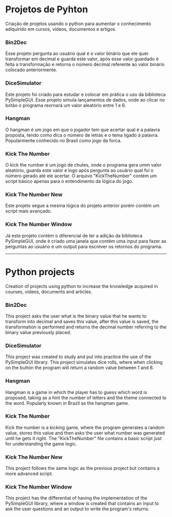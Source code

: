 # Projetos de Pyhton

Criação de projetos usando o python para aumentar o conhecimento adiquirido em cursos, vídeos, documentos e artigos.



### Bin2Dec

Esse projeto pergunta ao usuário qual é o valor binário que ele quer transformar em decimal e guarda este valor, após esse valor guardado é feita a transformação e retorna o número decimal referente ao valor binário colocado anteriormente.



### DiceSimulator

Este projeto foi criado para estudar e colocar em prática o uso da biblioteca PySimpleGUI. Esse projeto simula lançamentos de dados, onde ao clicar no botão o programa reornará um valor aleatório entre 1 e 6.



### Hangman

O hangman é um jogo em que o jogador tem que acertar qual é a palavra proposta, tendo como dica o número de letras e o tema ligado à palavra. Popularmente conhecido no Brasil como jogo da forca.



### Kick The Number

O kick the number é um jogo de chutes, onde o programa gera umm valor aleatório, guarda este valor e logo após pergunta ao usuário qual foi o número gerado até ele acertar. O arquivo "KickTheNumber" contém um script básico apenas para o entendimento da lógica do jogo.



### Kick The Number New

Este projeto segue a mesma lógica do projeto anterior porém contém um script mais avançado.



### Kick The Number Window

Já este projeto contém o diferencial de ter a adição da biblioteca PySimpleGUI, onde é criado uma janela que contém uma input para fazer as perguntas ao usuário e um output para escrever os retornos do programa. 




-------------------------------------------------------------------------------------------------------------------------------------------------
# Python projects

Creation of projects using python to increase the knowledge acquired in courses, videos, documents and articles.



### Bin2Dec

This project asks the user what is the binary value that he wants to transform into decimal and saves this value, after this value is saved, the transformation is performed and returns the decimal number referring to the binary value previously placed.



### DiceSimulator

This project was created to study and put into practice the use of the PySimpleGUI library. This project simulates dice rolls, where when clicking on the button the program will return a random value between 1 and 6.



### Hangman

Hangman is a game in which the player has to guess which word is proposed, taking as a hint the number of letters and the theme connected to the word. Popularly known in Brazil as the hangman game.



### Kick The Number

Kick the number is a kicking game, where the program generates a random value, stores this value and then asks the user what number was generated until he gets it right. The "KickTheNumber" file contains a basic script just for understanding the game logic.



### Kick The Number New

This project follows the same logic as the previous project but contains a more advanced script.



### Kick The Number Window

This project has the differential of having the implementation of the PySimpleGUI library, where a window is created that contains an input to ask the user questions and an output to write the program's returns.
